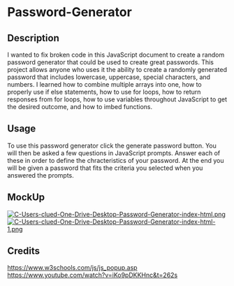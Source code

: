 # Password-Generator

## Description
I wanted to fix broken code in this JavaScript document to create a random password generator that could be used to create great passwords. This project allows anyone who uses it the ability to create a randomly generated password that includes lowercase, uppercase, special characters, and numbers. I learned how to combine multiple arrays into one, how to properly use if else statements, how to use for loops, how to return responses from for loops, how to use variables throughout JavaScript to get the desired outcome, and how to imbed functions.

## Usage
To use this password generator click the generate password button. You will then be asked a few questions in JavaScript prompts. Answer each of these in order to define the chracteristics of your password. At the end you will be given a password that fits the criteria you selected when you answered the prompts.

## MockUp

[![C-Users-clued-One-Drive-Desktop-Password-Generator-index-html.png](https://i.postimg.cc/90L76nPr/C-Users-clued-One-Drive-Desktop-Password-Generator-index-html.png)](https://postimg.cc/BP1bDNV0)
[![C-Users-clued-One-Drive-Desktop-Password-Generator-index-html-1.png](https://i.postimg.cc/fTHPCWdh/C-Users-clued-One-Drive-Desktop-Password-Generator-index-html-1.png)](https://postimg.cc/rKrgFkgh)

## Credits
https://www.w3schools.com/js/js_popup.asp
https://www.youtube.com/watch?v=iKo9pDKKHnc&t=262s